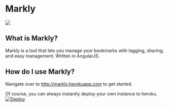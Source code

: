 Markly
======

<img src="http://i.imgur.com/DPUcdts.png"></img><br>
## What is Markly?
Markly is a tool that lets you manage your bookmarks with tagging, sharing, and easy management. Written in AngularJS.
## How do I use Markly?
Navigate over to http://markly.herokuapp.com to get started.

Of course, you can always instantly deploy your own instance to heroku.<br>
[![Deploy](https://www.herokucdn.com/deploy/button.png)](https://heroku.com/deploy?template=https://github.com/xasos/Markly)
